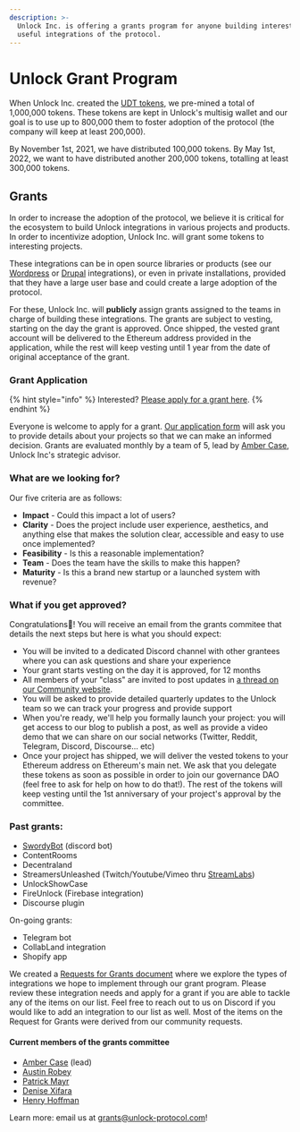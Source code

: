 ```yaml
---
description: >-
  Unlock Inc. is offering a grants program for anyone building interesting and
  useful integrations of the protocol.
---
```


# Unlock Grant Program

When Unlock Inc. created the [UDT tokens](https://github.com/unlock-protocol/unlock/wiki/The-Unlock-Tokens), we pre-mined a total of 1,000,000 tokens. These tokens are kept in Unlock's multisig wallet and our goal is to use up to 800,000 them to foster adoption of the protocol (the company will keep at least 200,000).

By November 1st, 2021, we have distributed 100,000 tokens. By May 1st, 2022, we want to have distributed another 200,000 tokens, totalling at least 300,000 tokens.

## Grants

In order to increase the adoption of the protocol, we believe it is critical for the ecosystem to build Unlock integrations in various projects and products. In order to incentivize adoption, Unlock Inc. will grant some tokens to interesting projects.

These integrations can be in open source libraries or products (see our [Wordpress](https://docs.unlock-protocol.com/plugins-and-integrations/wordpress-plugin) or [Drupal](https://docs.unlock-protocol.com/plugins-and-integrations/drupal-plugin) integrations), or even in private installations, provided that they have a large user base and could create a large adoption of the protocol.

For these, Unlock Inc. will **publicly** assign grants assigned to the teams in charge of building these integrations. The grants are subject to vesting, starting on the day the grant is approved. Once shipped, the vested grant account will be delivered to the Ethereum address provided in the application, while the rest will keep vesting until 1 year from the date of original acceptance of the grant.

### Grant Application

{% hint style="info" %}
Interested? [Please apply for a grant here](https://share.hsforms.com/1gAdLgNOESNCWJ9bJxCUAMwbvg22).
{% endhint %}

Everyone is welcome to apply for a grant. [Our application form](https://share.hsforms.com/1gAdLgNOESNCWJ9bJxCUAMwbvg22) will ask you to provide details about your projects so that we can make an informed decision. Grants are evaluated monthly by a team of 5, lead by [Amber Case](https://twitter.com/caseorganic), Unlock Inc's strategic advisor.

### What are we looking for? <a href="#whatarewelookingfor" id="whatarewelookingfor"></a>

Our five criteria are as follows:

* **Impact** - Could this impact a lot of users?
* **Clarity** - Does the project include user experience, aesthetics, and anything else that makes the solution clear, accessible and easy to use once implemented?
* **Feasibility** - Is this a reasonable implementation?
* **Team** - Does the team have the skills to make this happen?
* **Maturity** - Is this a brand new startup or a launched system with revenue?

### What if you get approved?

Congratulations🎉! You will receive an email from the grants commitee that details the next steps but here is what you should expect:

* You will be invited to a dedicated Discord channel with other grantees where you can ask questions and share your experience
* Your grant starts vesting on the day it is approved, for 12 months
* All members of your "class" are invited to post updates in [a thread on our Community website](https://unlock.community/c/grantees/13).
* You will be asked to provide detailed quarterly updates to the Unlock team so we can track your progress and provide support
* When you're ready, we'll help you formally launch your project: you will get access to our blog to publish a post, as well as provide a video demo that we can share on our social networks (Twitter, Reddit, Telegram, Discord, Discourse... etc)
* Once your project has shipped, we will deliver the vested tokens to your Ethereum address on Ethereum's main net. We ask that you delegate these tokens as soon as possible in order to join our governance DAO (feel free to ask for help on how to do that!). The rest of the tokens will keep vesting until the 1st anniversary of your project's approval by the committee.

### Past grants:

* [SwordyBot](https://swordybot.com) (discord bot)
* ContentRooms
* Decentraland
* StreamersUnleashed (Twitch/Youtube/Vimeo thru [StreamLabs](https://streamlabs.com))
* UnlockShowCase
* FireUnlock (Firebase integration)
* Discourse plugin

On-going grants:

* Telegram bot
* CollabLand integration
* Shopify app

We created a [Requests for Grants document](https://www.notion.so/unlockprotocol/Request-for-Grants-9aac49be49124e70a88543bc79748555) where we explore the types of integrations we hope to implement through our grant program. Please review these integration needs and apply for a grant if you are able to tackle any of the items on our list. Feel free to reach out to us on Discord if you would like to add an integration to our list as well. Most of the items on the Request for Grants were derived from our community requests.

#### Current members of the grants committee

* [Amber Case](https://twitter.com/caseorganic) (lead)
* [Austin Robey](https://twitter.com/austinrobey\_?)
* [Patrick Mayr](https://medium.com/@patrickmayr)
* [Denise Xifara](https://www.gmgventures.co/team/denise-xifara/)
* [Henry Hoffman](https://twitter.com/henryhoffman)

Learn more: email us at [grants@unlock-protocol.com](mailto:grants@unlock-protocol.com)!

##
